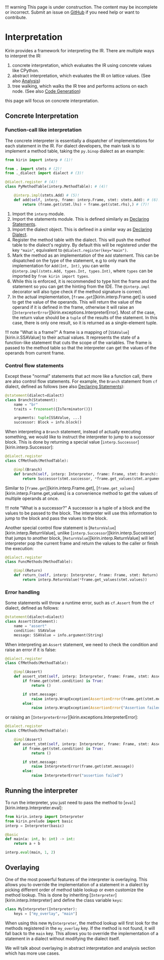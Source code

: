 !!! warning
    This page is under construction. The content may be incomplete or incorrect. Submit an issue
    on [GitHub](https://github.com/QuEraComputing/kirin/issues/new) if you need help or want to
    contribute.

# Interpretation

Kirin provides a framework for interpreting the IR. There are multiple ways to interpret the IR:

1. concrete interpretation, which evaluates the IR using concrete values like CPython.
2. abstract interpretation, which evaluates the IR on lattice values. (See also [Analysis](/analysis))
3. tree walking, which walks the IR tree and performs actions on each node. (See also [Code Generation](/codegen))

this page will focus on concrete interpretation.

## Concrete Interpretation

### Function-call like interpretation

The concrete interpreter is essentially a dispatcher of implementations for each statement in the IR. For dialect developers, the main task is to implement a method table, taking the `py.binop` dialect as an example:

```python
from kirin import interp # (1)!

from . import stmts # (2)!
from ._dialect import dialect # (3)!

@dialect.register # (4)!
class PyMethodTable(interp.MethodTable): # (4)!

    @interp.impl(stmts.Add) # (5)!
    def add(self, interp, frame: interp.Frame, stmt: stmts.Add): # (6)!
        return (frame.get(stmt.lhs) + frame.get(stmt.rhs),) # (7)!
```

1. Import the `interp` module.
2. Import the statements module. This is defined similarly as [Declaring Statements](/def/#defining-a-statement).
3. Import the dialect object. This is defined in a similar way as [Declaring Dialect](/def/#dialect).
4. Register the method table with the dialect. This will push the method table to the dialect's registry. By default this will be registered under the key `"main"`, equivalent to `@dialect.register(key="main")`.
5. Mark the method as an implementation of the `Add` statement. This can be dispatched on the type of the statement, e.g to only mark the implementation for `Add(Int, Int)`, you can write `@interp.impl(stmts.Add, types.Int, types.Int)`, where `types` can be imported by `from kirin import types`.
6. While this is enforced, it is recommended to type hint the frame and the statement so you can get the hinting from the IDE. The `@interp.impl` decorator will also type check if the method signature is correct.
7. In the actual implementation, [`frame.get`][kirin.interp.Frame.get] is used to get the value of the operands. This will return the value of the operand if it is defined in the frame, otherwise it will raise an [`InterpreterError`][kirin.exceptions.InterpreterError]. Most of the case, the return value should be a `tuple` of the results of the statement. In this case, there is only one result, so it is returned as a single-element tuple.

!!! note "What is a frame?"
    A frame is a mapping of [`SSAValue`][kirin.ir.SSAValue] to their actual values. It represents the state of a function-like statement that cuts the scope of the variables. The frame is passed to the method table so that the interpreter can get the values of the operands from current frame.

### Control flow statements

Except these "normal" statements that act more like a function call, there are also control flow statements. For example, the `Branch` statement from `cf` dialect, defined as follows (see also [Declaring Statements](/def/#defining-a-statement)):

```python
@statement(dialect=dialect)
class Branch(Statement):
    name = "br"
    traits = frozenset({IsTerminator()})

    arguments: tuple[SSAValue, ...]
    successor: Block = info.block()
```

When interpreting a `Branch` statement, instead of actually executing something, we would like to instruct
the interpreter to jump to a successor block. This is done by returning a special value [`interp.Successor`][kirin.interp.Successor]:

```python
@dialect.register
class CfMethods(MethodTable):

    @impl(Branch)
    def branch(self, interp: Interpreter, frame: Frame, stmt: Branch):
        return Successor(stmt.successor, *frame.get_values(stmt.arguments))
```

Similar to [`frame.get`][kirin.interp.Frame.get], [`frame.get_values`][kirin.interp.Frame.get_values] is a convenience method to get the values of multiple operands at once.

!!! note "What is a successor?"
    A successor is a tuple of a block and the values to be passed to the block. The interpreter will use this information to jump to the block and pass the values to the block.

Another special control flow statement is [`ReturnValue`][kirin.interp.ReturnValue], unlike [`interp.Successor`][kirin.interp.Successor] that jumps to another block, [`ReturnValue`][kirin.interp.ReturnValue] will let interpreter pop the current frame and return the values to the caller or finish the execution:

```python
@dialect.register
class FuncMethods(MethodTable):

    @impl(Return)
    def return_(self, interp: Interpreter, frame: Frame, stmt: Return):
        return interp.ReturnValue(*frame.get_values(stmt.values))
```

### Error handling

Some statements will throw a runtime error, such as `cf.Assert` from the `cf` dialect, defined as follows:

```python
@statement(dialect=dialect)
class Assert(Statement):
    name = "assert"
    condition: SSAValue
    message: SSAValue = info.argument(String)
```

When interpreting an `Assert` statement, we need to check the condition and raise an error if it is false:

```python
@dialect.register
class CfMethods(MethodTable):

    @impl(Assert)
    def assert_stmt(self, interp: Interpreter, frame: Frame, stmt: Assert):
        if frame.get(stmt.condition) is True:
            return ()

        if stmt.message:
            raise interp.WrapException(AssertionError(frame.get(stmt.message)))
        else:
            raise interp.WrapException(AssertionError("Assertion failed"))
```

or raising an [`InterpreterError`][kirin.exceptions.InterpreterError]:

```python
@dialect.register
class CfMethods(MethodTable):

    @impl(Assert)
    def assert_stmt(self, interp: Interpreter, frame: Frame, stmt: Assert):
        if frame.get(stmt.condition) is True:
            return ()

        if stmt.message:
            raise InterpreterError(frame.get(stmt.message))
        else:
            raise InterpreterError("assertion failed")
```

## Running the interpreter

To run the interpreter, you just need to pass the method to [`eval`][kirin.interp.Interpreter.eval]:

```python
from kirin.interp import Interpreter
from kirin.prelude import basic
interp = Interpreter(basic)

@basic
def main(a: int, b: int) -> int:
    return a + b

interp.eval(main, 1, 2)
```

## Overlaying

One of the most powerful features of the interpreter is overlaying. This allows you to override the implementation of a statement in a dialect by picking different order of method table lookup or even customize the method lookup. This is done by inheriting [`Interpreter`][kirin.interp.Interpreter] and define the class variable `keys`:

```python
class MyInterpreter(Interpreter):
    keys = ["my_overlay", "main"]
```

When using this new `MyInterpreter`, the method lookup will first look for the methods registered in the `my_overlay` key. If the method is not found, it will fall back to the `main` key. This allows you to override the implementation of a statement in a dialect without modifying the dialect itself.

We will talk about overlaying in abstract interpretation and analysis section which has more use cases.
